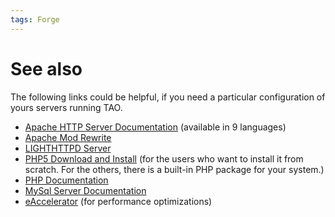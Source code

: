 ```yaml
---
tags: Forge
---
```


See also
========

The following links could be helpful, if you need a particular configuration of yours servers running TAO.

-   [Apache HTTP Server Documentation](resources/http://httpd.apache.org/docs/2.2/en/) (available in 9 languages)
-   [Apache Mod Rewrite](resources/http://httpd.apache.org/docs/current/mod/mod_rewrite.html)
-   [LIGHTHTTPD Server](resources/http://www.lighttpd.net/)
-   [PHP5 Download and Install](resources/http://www.php.net/downloads.php#v5) (for the users who want to install it from scratch. For the others, there is a built-in PHP package for your system.)
-   [PHP Documentation](resources/http://www.php.net/manual/en/index.php)
-   [MySql Server Documentation](resources/http://dev.mysql.com/doc/)
-   [eAccelerator](resources/http://eaccelerator.net/) (for performance optimizations)

